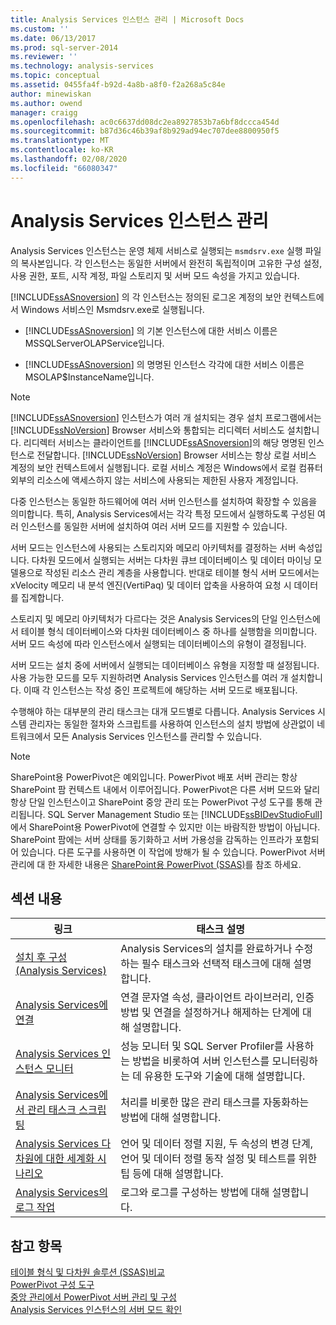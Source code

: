 ```yaml
---
title: Analysis Services 인스턴스 관리 | Microsoft Docs
ms.custom: ''
ms.date: 06/13/2017
ms.prod: sql-server-2014
ms.reviewer: ''
ms.technology: analysis-services
ms.topic: conceptual
ms.assetid: 0455fa4f-b92d-4a8b-a8f0-f2a268a5c84e
author: minewiskan
ms.author: owend
manager: craigg
ms.openlocfilehash: ac0c6637dd08dc2ea8927853b7a6bf8dccca454d
ms.sourcegitcommit: b87d36c46b39af8b929ad94ec707dee8800950f5
ms.translationtype: MT
ms.contentlocale: ko-KR
ms.lasthandoff: 02/08/2020
ms.locfileid: "66080347"
---
```

# <a name="analysis-services-instance-management"></a>Analysis Services 인스턴스 관리
  Analysis Services 인스턴스는 운영 체제 서비스로 실행되는 `msmdsrv.exe` 실행 파일의 복사본입니다. 각 인스턴스는 동일한 서버에서 완전히 독립적이며 고유한 구성 설정, 사용 권한, 포트, 시작 계정, 파일 스토리지 및 서버 모드 속성을 가지고 있습니다.  
  
 
  [!INCLUDE[ssASnoversion](../../includes/ssasnoversion-md.md)] 의 각 인스턴스는 정의된 로그온 계정의 보안 컨텍스트에서 Windows 서비스인 Msmdsrv.exe로 실행됩니다.  
  
-   
  [!INCLUDE[ssASnoversion](../../includes/ssasnoversion-md.md)] 의 기본 인스턴스에 대한 서비스 이름은 MSSQLServerOLAPService입니다.  
  
-   
  [!INCLUDE[ssASnoversion](../../includes/ssasnoversion-md.md)] 의 명명된 인스턴스 각각에 대한 서비스 이름은 MSOLAP$InstanceName입니다.  
  
> [!NOTE]  
>  
  [!INCLUDE[ssASnoversion](../../includes/ssasnoversion-md.md)] 인스턴스가 여러 개 설치되는 경우 설치 프로그램에서는 [!INCLUDE[ssNoVersion](../../includes/ssnoversion-md.md)] Browser 서비스와 통합되는 리디렉터 서비스도 설치합니다. 리디렉터 서비스는 클라이언트를 [!INCLUDE[ssASnoversion](../../includes/ssasnoversion-md.md)]의 해당 명명된 인스턴스로 전달합니다. 
  [!INCLUDE[ssNoVersion](../../includes/ssnoversion-md.md)] Browser 서비스는 항상 로컬 서비스 계정의 보안 컨텍스트에서 실행됩니다. 로컬 서비스 계정은 Windows에서 로컬 컴퓨터 외부의 리소스에 액세스하지 않는 서비스에 사용되는 제한된 사용자 계정입니다.  
  
 다중 인스턴스는 동일한 하드웨어에 여러 서버 인스턴스를 설치하여 확장할 수 있음을 의미합니다. 특히, Analysis Services에서는 각각 특정 모드에서 실행하도록 구성된 여러 인스턴스를 동일한 서버에 설치하여 여러 서버 모드를 지원할 수 있습니다.  
  
 서버 모드는 인스턴스에 사용되는 스토리지와 메모리 아키텍처를 결정하는 서버 속성입니다. 다차원 모드에서 실행되는 서버는 다차원 큐브 데이터베이스 및 데이터 마이닝 모델용으로 작성된 리소스 관리 계층을 사용합니다. 반대로 테이블 형식 서버 모드에서는 xVelocity 메모리 내 분석 엔진(VertiPaq) 및 데이터 압축을 사용하여 요청 시 데이터를 집계합니다.  
  
 스토리지 및 메모리 아키텍처가 다르다는 것은 Analysis Services의 단일 인스턴스에서 테이블 형식 데이터베이스와 다차원 데이터베이스 중 하나를 실행함을 의미합니다. 서버 모드 속성에 따라 인스턴스에서 실행되는 데이터베이스의 유형이 결정됩니다.  
  
 서버 모드는 설치 중에 서버에서 실행되는 데이터베이스 유형을 지정할 때 설정됩니다. 사용 가능한 모드를 모두 지원하려면 Analysis Services 인스턴스를 여러 개 설치합니다. 이때 각 인스턴스는 작성 중인 프로젝트에 해당하는 서버 모드로 배포됩니다.  
  
 수행해야 하는 대부분의 관리 태스크는 대개 모드별로 다릅니다. Analysis Services 시스템 관리자는 동일한 절차와 스크립트를 사용하여 인스턴스의 설치 방법에 상관없이 네트워크에서 모든 Analysis Services 인스턴스를 관리할 수 있습니다.  
  
> [!NOTE]  
>  SharePoint용 PowerPivot은 예외입니다. PowerPivot 배포 서버 관리는 항상 SharePoint 팜 컨텍스트 내에서 이루어집니다. PowerPivot은 다른 서버 모드와 달리 항상 단일 인스턴스이고 SharePoint 중앙 관리 또는 PowerPivot 구성 도구를 통해 관리됩니다. SQL Server Management Studio 또는 [!INCLUDE[ssBIDevStudioFull](../../includes/ssbidevstudiofull-md.md)]에서 SharePoint용 PowerPivot에 연결할 수 있지만 이는 바람직한 방법이 아닙니다. SharePoint 팜에는 서버 상태를 동기화하고 서버 가용성을 감독하는 인프라가 포함되어 있습니다. 다른 도구를 사용하면 이 작업에 방해가 될 수 있습니다. PowerPivot 서버 관리에 대 한 자세한 내용은 [SharePoint용 PowerPivot &#40;SSAS&#41;](../power-pivot-sharepoint/power-pivot-for-sharepoint-ssas.md)를 참조 하세요.  
  
## <a name="in-this-section"></a>섹션 내용  
  
|링크|태스크 설명|  
|----------|----------------------|  
|[설치 후 구성 &#40;Analysis Services&#41;](post-install-configuration-analysis-services.md)|Analysis Services의 설치를 완료하거나 수정하는 필수 태스크와 선택적 태스크에 대해 설명합니다.|  
|[Analysis Services에 연결](connect-to-analysis-services.md)|연결 문자열 속성, 클라이언트 라이브러리, 인증 방법 및 연결을 설정하거나 해제하는 단계에 대해 설명합니다.|  
|[Analysis Services 인스턴스 모니터](monitor-an-analysis-services-instance.md)|성능 모니터 및 SQL Server Profiler를 사용하는 방법을 비롯하여 서버 인스턴스를 모니터링하는 데 유용한 도구와 기술에 대해 설명합니다.|  
|[Analysis Services에서 관리 태스크 스크립팅](../script-administrative-tasks-in-analysis-services.md)|처리를 비롯한 많은 관리 태스크를 자동화하는 방법에 대해 설명합니다.|  
|[Analysis Services 다차원에 대한 세계화 시나리오](../globalization-scenarios-for-analysis-services-multiidimensional.md)|언어 및 데이터 정렬 지원, 두 속성의 변경 단계, 언어 및 데이터 정렬 동작 설정 및 테스트를 위한 팁 등에 대해 설명합니다.|  
|[Analysis Services의 로그 작업](log-operations-in-analysis-services.md)|로그와 로그를 구성하는 방법에 대해 설명합니다.|  
  
## <a name="see-also"></a>참고 항목  
 [테이블 형식 및 다차원 솔루션 &#40;SSAS&#41;비교](../comparing-tabular-and-multidimensional-solutions-ssas.md)   
 [PowerPivot 구성 도구](../power-pivot-sharepoint/power-pivot-configuration-tools.md)   
 [중앙 관리에서 PowerPivot 서버 관리 및 구성](../power-pivot-sharepoint/power-pivot-server-administration-and-configuration-in-central-administration.md)   
 [Analysis Services 인스턴스의 서버 모드 확인](determine-the-server-mode-of-an-analysis-services-instance.md)  
  
  
